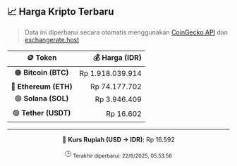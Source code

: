

<!-- HARGA_KRIPTO -->
## 📈 Harga Kripto Terbaru

> Data ini diperbarui secara otomatis menggunakan [CoinGecko API](https://www.coingecko.com/) dan [exchangerate.host](https://exchangerate.host/)

<div align="center">

| 🪙 Token | 💰 Harga (IDR) |
|:------:|---------------:|
| 🟠 **Bitcoin (BTC)**   | Rp 1.918.039.914 |
| 🔵 **Ethereum (ETH)**  | Rp 74.177.702 |
| 🟣 **Solana (SOL)**    | Rp 3.946.409 |
| 🟢 **Tether (USDT)**   | Rp 16.602 |

---

💱 **Kurs Rupiah (USD → IDR)**: Rp 16.592

🕒 <sub>Terakhir diperbarui: 22/9/2025, 05.53.56</sub>

</div>
<!-- /HARGA_KRIPTO -->